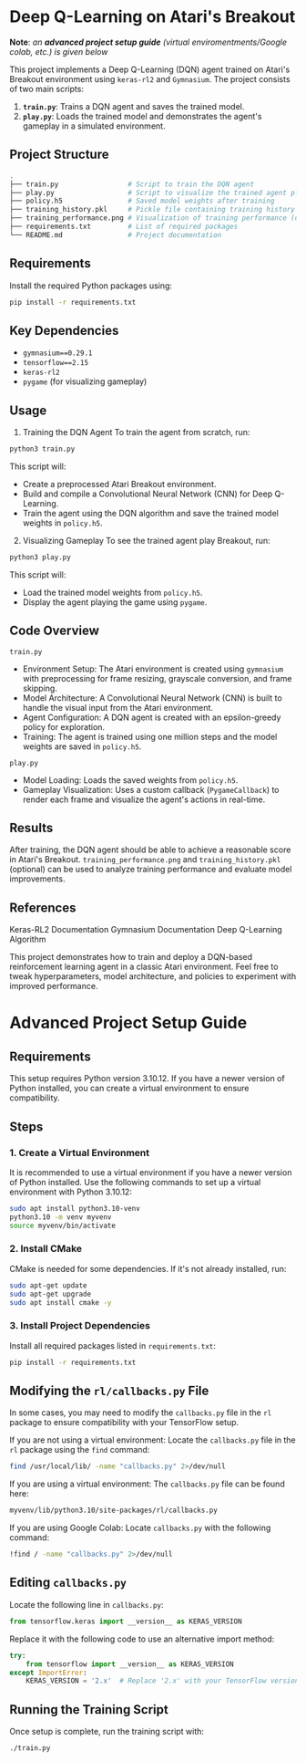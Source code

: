 # Deep Q-Learning on Atari's Breakout

**Note**: _an_ ***advanced project setup guide*** _(virtual enviromentments/Google colab, etc.) is given below_

This project implements a Deep Q-Learning (DQN) agent trained on Atari's Breakout environment using `keras-rl2` and `Gymnasium`. The project consists of two main scripts:

1. **`train.py`**: Trains a DQN agent and saves the trained model.
2. **`play.py`**: Loads the trained model and demonstrates the agent's gameplay in a simulated environment.

## Project Structure

```bash
.
├── train.py                 # Script to train the DQN agent
├── play.py                  # Script to visualize the trained agent playing Breakout
├── policy.h5                # Saved model weights after training
├── training_history.pkl     # Pickle file containing training history (optional)
├── training_performance.png # Visualization of training performance (optional)
├── requirements.txt         # List of required packages
└── README.md                # Project documentation
```

## Requirements

Install the required Python packages using:
```bash
pip install -r requirements.txt
```

## Key Dependencies
- `gymnasium==0.29.1`
- `tensorflow==2.15`
- `keras-rl2`
- `pygame` (for visualizing gameplay)

## Usage
1. Training the DQN Agent
To train the agent from scratch, run:

```bash
python3 train.py
```

This script will:

- Create a preprocessed Atari Breakout environment.
- Build and compile a Convolutional Neural Network (CNN) for Deep Q-Learning.
- Train the agent using the DQN algorithm and save the trained model weights in `policy.h5`.

2. Visualizing Gameplay
To see the trained agent play Breakout, run:

```bash
python3 play.py
```
This script will:

- Load the trained model weights from `policy.h5`.
- Display the agent playing the game using `pygame`.

## Code Overview
`train.py`
- Environment Setup: The Atari environment is created using `gymnasium` with preprocessing for frame resizing, grayscale conversion, and frame skipping.
- Model Architecture: A Convolutional Neural Network (CNN) is built to handle the visual input from the Atari environment.
- Agent Configuration: A DQN agent is created with an epsilon-greedy policy for exploration.
- Training: The agent is trained using one million steps and the model weights are saved in `policy.h5`.

`play.py`
- Model Loading: Loads the saved weights from `policy.h5`.
- Gameplay Visualization: Uses a custom callback (`PygameCallback`) to render each frame and visualize the agent's actions in real-time.

## Results
After training, the DQN agent should be able to achieve a reasonable score in Atari's Breakout. `training_performance.png` and `training_history.pkl` (optional) can be used to analyze training performance and evaluate model improvements.

## References
Keras-RL2 Documentation
Gymnasium Documentation
Deep Q-Learning Algorithm

This project demonstrates how to train and deploy a DQN-based reinforcement learning agent in a classic Atari environment. Feel free to tweak hyperparameters, model architecture, and policies to experiment with improved performance.

# Advanced Project Setup Guide

## Requirements
This setup requires Python version 3.10.12. If you have a newer version of Python installed, you can create a virtual environment to ensure compatibility.

## Steps

### 1. Create a Virtual Environment
It is recommended to use a virtual environment if you have a newer version of Python installed. Use the following commands to set up a virtual environment with Python 3.10.12:

```bash
sudo apt install python3.10-venv
python3.10 -m venv myvenv
source myvenv/bin/activate
```

### 2. Install CMake
CMake is needed for some dependencies. If it's not already installed, run:

```bash
sudo apt-get update
sudo apt-get upgrade
sudo apt install cmake -y
```

### 3. Install Project Dependencies
Install all required packages listed in `requirements.txt`:

```bash
pip install -r requirements.txt
```

## Modifying the `rl/callbacks.py` File
In some cases, you may need to modify the `callbacks.py` file in the `rl` package to ensure compatibility with your TensorFlow setup.

If you are not using a virtual environment: Locate the `callbacks.py` file in the `rl` package using the `find` command:

```bash
find /usr/local/lib/ -name "callbacks.py" 2>/dev/null
```

If you are using a virtual environment: The `callbacks.py` file can be found here:

```bash
myvenv/lib/python3.10/site-packages/rl/callbacks.py
```

If you are using Google Colab: Locate `callbacks.py` with the following command:

```bash
!find / -name "callbacks.py" 2>/dev/null
```

## Editing `callbacks.py`
Locate the following line in `callbacks.py`:

```python
from tensorflow.keras import __version__ as KERAS_VERSION
```

Replace it with the following code to use an alternative import method:

```python
try:
    from tensorflow import __version__ as KERAS_VERSION
except ImportError:
    KERAS_VERSION = '2.x'  # Replace '2.x' with your TensorFlow version if needed
```

## Running the Training Script
Once setup is complete, run the training script with:

```bash
./train.py
```
